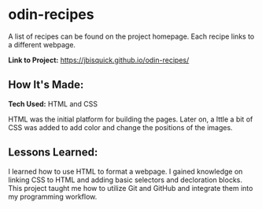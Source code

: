 # odin-recipes

A list of recipes can be found on the project homepage. Each recipe links to a different webpage.

**Link to Project:** https://jbisquick.github.io/odin-recipes/

## How It's Made:

**Tech Used:** HTML and CSS

HTML was the initial platform for building the pages. Later on, a lttle a bit of CSS was added to add color and change the positions of the images. 

## Lessons Learned:

I learned how to use HTML to format a webpage. I gained knowledge on linking CSS to HTML and adding basic selectors and decloration blocks. This project taught me how to utilize Git and GitHub and integrate them into my programming workflow.
